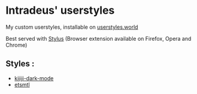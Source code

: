 # Intradeus' userstyles

My custom userstyles, installable on [userstyles.world](https://userstyles.world)

Best served with [Stylus](https://add0n.com/stylus.html) (Browser extension available on Firefox, Opera and Chrome)

## Styles :
- [kijiji-dark-mode](./kijiji-dark-mode/README.md)
- [etsmtl](./etsmtl/README.md)
